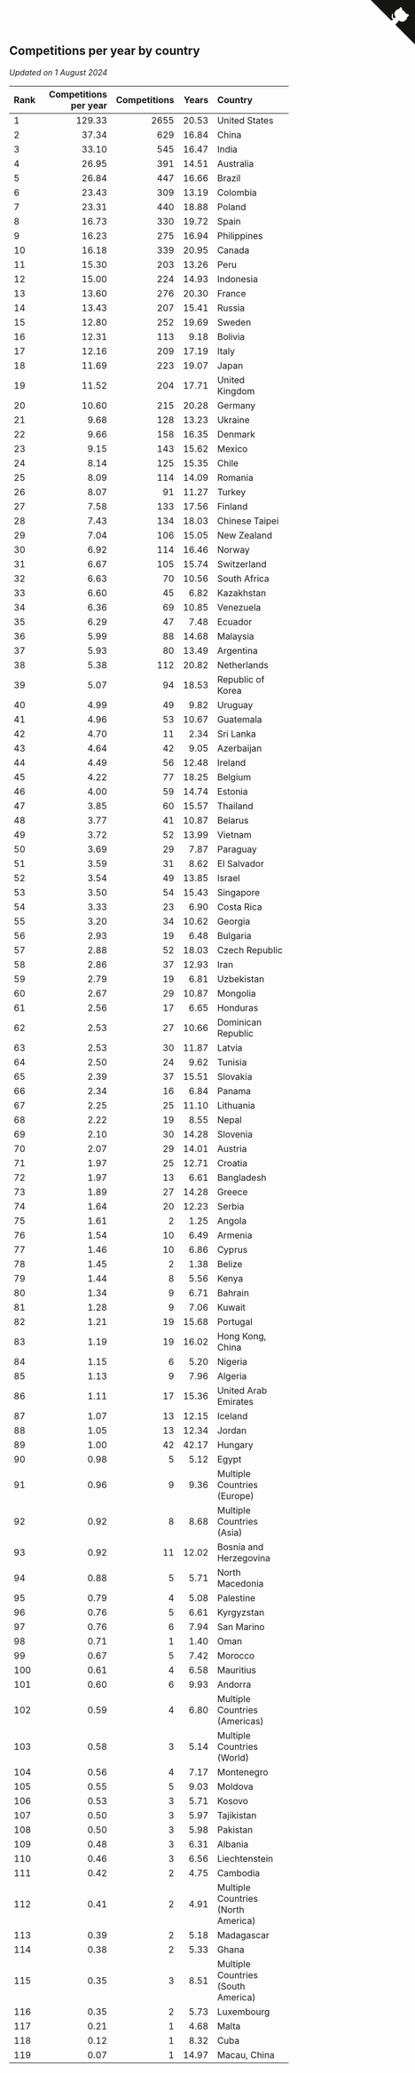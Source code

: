 ## Competitions per year by country

*Updated on  1 August 2024*

| Rank | Competitions per year | Competitions | Years | Country |
| :--- | ---: | ---: | ---: | :--- |
| 1 | 129.33 | 2655 | 20.53 | United States |
| 2 | 37.34 | 629 | 16.84 | China |
| 3 | 33.10 | 545 | 16.47 | India |
| 4 | 26.95 | 391 | 14.51 | Australia |
| 5 | 26.84 | 447 | 16.66 | Brazil |
| 6 | 23.43 | 309 | 13.19 | Colombia |
| 7 | 23.31 | 440 | 18.88 | Poland |
| 8 | 16.73 | 330 | 19.72 | Spain |
| 9 | 16.23 | 275 | 16.94 | Philippines |
| 10 | 16.18 | 339 | 20.95 | Canada |
| 11 | 15.30 | 203 | 13.26 | Peru |
| 12 | 15.00 | 224 | 14.93 | Indonesia |
| 13 | 13.60 | 276 | 20.30 | France |
| 14 | 13.43 | 207 | 15.41 | Russia |
| 15 | 12.80 | 252 | 19.69 | Sweden |
| 16 | 12.31 | 113 | 9.18 | Bolivia |
| 17 | 12.16 | 209 | 17.19 | Italy |
| 18 | 11.69 | 223 | 19.07 | Japan |
| 19 | 11.52 | 204 | 17.71 | United Kingdom |
| 20 | 10.60 | 215 | 20.28 | Germany |
| 21 | 9.68 | 128 | 13.23 | Ukraine |
| 22 | 9.66 | 158 | 16.35 | Denmark |
| 23 | 9.15 | 143 | 15.62 | Mexico |
| 24 | 8.14 | 125 | 15.35 | Chile |
| 25 | 8.09 | 114 | 14.09 | Romania |
| 26 | 8.07 | 91 | 11.27 | Turkey |
| 27 | 7.58 | 133 | 17.56 | Finland |
| 28 | 7.43 | 134 | 18.03 | Chinese Taipei |
| 29 | 7.04 | 106 | 15.05 | New Zealand |
| 30 | 6.92 | 114 | 16.46 | Norway |
| 31 | 6.67 | 105 | 15.74 | Switzerland |
| 32 | 6.63 | 70 | 10.56 | South Africa |
| 33 | 6.60 | 45 | 6.82 | Kazakhstan |
| 34 | 6.36 | 69 | 10.85 | Venezuela |
| 35 | 6.29 | 47 | 7.48 | Ecuador |
| 36 | 5.99 | 88 | 14.68 | Malaysia |
| 37 | 5.93 | 80 | 13.49 | Argentina |
| 38 | 5.38 | 112 | 20.82 | Netherlands |
| 39 | 5.07 | 94 | 18.53 | Republic of Korea |
| 40 | 4.99 | 49 | 9.82 | Uruguay |
| 41 | 4.96 | 53 | 10.67 | Guatemala |
| 42 | 4.70 | 11 | 2.34 | Sri Lanka |
| 43 | 4.64 | 42 | 9.05 | Azerbaijan |
| 44 | 4.49 | 56 | 12.48 | Ireland |
| 45 | 4.22 | 77 | 18.25 | Belgium |
| 46 | 4.00 | 59 | 14.74 | Estonia |
| 47 | 3.85 | 60 | 15.57 | Thailand |
| 48 | 3.77 | 41 | 10.87 | Belarus |
| 49 | 3.72 | 52 | 13.99 | Vietnam |
| 50 | 3.69 | 29 | 7.87 | Paraguay |
| 51 | 3.59 | 31 | 8.62 | El Salvador |
| 52 | 3.54 | 49 | 13.85 | Israel |
| 53 | 3.50 | 54 | 15.43 | Singapore |
| 54 | 3.33 | 23 | 6.90 | Costa Rica |
| 55 | 3.20 | 34 | 10.62 | Georgia |
| 56 | 2.93 | 19 | 6.48 | Bulgaria |
| 57 | 2.88 | 52 | 18.03 | Czech Republic |
| 58 | 2.86 | 37 | 12.93 | Iran |
| 59 | 2.79 | 19 | 6.81 | Uzbekistan |
| 60 | 2.67 | 29 | 10.87 | Mongolia |
| 61 | 2.56 | 17 | 6.65 | Honduras |
| 62 | 2.53 | 27 | 10.66 | Dominican Republic |
| 63 | 2.53 | 30 | 11.87 | Latvia |
| 64 | 2.50 | 24 | 9.62 | Tunisia |
| 65 | 2.39 | 37 | 15.51 | Slovakia |
| 66 | 2.34 | 16 | 6.84 | Panama |
| 67 | 2.25 | 25 | 11.10 | Lithuania |
| 68 | 2.22 | 19 | 8.55 | Nepal |
| 69 | 2.10 | 30 | 14.28 | Slovenia |
| 70 | 2.07 | 29 | 14.01 | Austria |
| 71 | 1.97 | 25 | 12.71 | Croatia |
| 72 | 1.97 | 13 | 6.61 | Bangladesh |
| 73 | 1.89 | 27 | 14.28 | Greece |
| 74 | 1.64 | 20 | 12.23 | Serbia |
| 75 | 1.61 | 2 | 1.25 | Angola |
| 76 | 1.54 | 10 | 6.49 | Armenia |
| 77 | 1.46 | 10 | 6.86 | Cyprus |
| 78 | 1.45 | 2 | 1.38 | Belize |
| 79 | 1.44 | 8 | 5.56 | Kenya |
| 80 | 1.34 | 9 | 6.71 | Bahrain |
| 81 | 1.28 | 9 | 7.06 | Kuwait |
| 82 | 1.21 | 19 | 15.68 | Portugal |
| 83 | 1.19 | 19 | 16.02 | Hong Kong, China |
| 84 | 1.15 | 6 | 5.20 | Nigeria |
| 85 | 1.13 | 9 | 7.96 | Algeria |
| 86 | 1.11 | 17 | 15.36 | United Arab Emirates |
| 87 | 1.07 | 13 | 12.15 | Iceland |
| 88 | 1.05 | 13 | 12.34 | Jordan |
| 89 | 1.00 | 42 | 42.17 | Hungary |
| 90 | 0.98 | 5 | 5.12 | Egypt |
| 91 | 0.96 | 9 | 9.36 | Multiple Countries (Europe) |
| 92 | 0.92 | 8 | 8.68 | Multiple Countries (Asia) |
| 93 | 0.92 | 11 | 12.02 | Bosnia and Herzegovina |
| 94 | 0.88 | 5 | 5.71 | North Macedonia |
| 95 | 0.79 | 4 | 5.08 | Palestine |
| 96 | 0.76 | 5 | 6.61 | Kyrgyzstan |
| 97 | 0.76 | 6 | 7.94 | San Marino |
| 98 | 0.71 | 1 | 1.40 | Oman |
| 99 | 0.67 | 5 | 7.42 | Morocco |
| 100 | 0.61 | 4 | 6.58 | Mauritius |
| 101 | 0.60 | 6 | 9.93 | Andorra |
| 102 | 0.59 | 4 | 6.80 | Multiple Countries (Americas) |
| 103 | 0.58 | 3 | 5.14 | Multiple Countries (World) |
| 104 | 0.56 | 4 | 7.17 | Montenegro |
| 105 | 0.55 | 5 | 9.03 | Moldova |
| 106 | 0.53 | 3 | 5.71 | Kosovo |
| 107 | 0.50 | 3 | 5.97 | Tajikistan |
| 108 | 0.50 | 3 | 5.98 | Pakistan |
| 109 | 0.48 | 3 | 6.31 | Albania |
| 110 | 0.46 | 3 | 6.56 | Liechtenstein |
| 111 | 0.42 | 2 | 4.75 | Cambodia |
| 112 | 0.41 | 2 | 4.91 | Multiple Countries (North America) |
| 113 | 0.39 | 2 | 5.18 | Madagascar |
| 114 | 0.38 | 2 | 5.33 | Ghana |
| 115 | 0.35 | 3 | 8.51 | Multiple Countries (South America) |
| 116 | 0.35 | 2 | 5.73 | Luxembourg |
| 117 | 0.21 | 1 | 4.68 | Malta |
| 118 | 0.12 | 1 | 8.32 | Cuba |
| 119 | 0.07 | 1 | 14.97 | Macau, China |


<a href="https://github.com/JustinTimeCuber/wca_statistics" class="github-corner" aria-label="View source on Github"><svg width="80" height="80" viewBox="0 0 250 250" style="fill:#151513; color:#fff; position: absolute; top: 0; border: 0; right: 0;" aria-hidden="true"><path d="M0,0 L115,115 L130,115 L142,142 L250,250 L250,0 Z"></path><path d="M128.3,109.0 C113.8,99.7 119.0,89.6 119.0,89.6 C122.0,82.7 120.5,78.6 120.5,78.6 C119.2,72.0 123.4,76.3 123.4,76.3 C127.3,80.9 125.5,87.3 125.5,87.3 C122.9,97.6 130.6,101.9 134.4,103.2" fill="currentColor" style="transform-origin: 130px 106px;" class="octo-arm"></path><path d="M115.0,115.0 C114.9,115.1 118.7,116.5 119.8,115.4 L133.7,101.6 C136.9,99.2 139.9,98.4 142.2,98.6 C133.8,88.0 127.5,74.4 143.8,58.0 C148.5,53.4 154.0,51.2 159.7,51.0 C160.3,49.4 163.2,43.6 171.4,40.1 C171.4,40.1 176.1,42.5 178.8,56.2 C183.1,58.6 187.2,61.8 190.9,65.4 C194.5,69.0 197.7,73.2 200.1,77.6 C213.8,80.2 216.3,84.9 216.3,84.9 C212.7,93.1 206.9,96.0 205.4,96.6 C205.1,102.4 203.0,107.8 198.3,112.5 C181.9,128.9 168.3,122.5 157.7,114.1 C157.9,116.9 156.7,120.9 152.7,124.9 L141.0,136.5 C139.8,137.7 141.6,141.9 141.8,141.8 Z" fill="currentColor" class="octo-body"></path></svg></a><style>.github-corner:hover .octo-arm{animation:octocat-wave 560ms ease-in-out}@keyframes octocat-wave{0%,100%{transform:rotate(0)}20%,60%{transform:rotate(-25deg)}40%,80%{transform:rotate(10deg)}}@media (max-width:500px){.github-corner:hover .octo-arm{animation:none}.github-corner .octo-arm{animation:octocat-wave 560ms ease-in-out}}</style>
